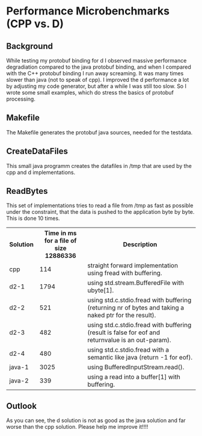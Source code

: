 Performance Microbenchmarks (CPP vs. D)
=======================================

Background
----------
While testing my protobuf binding for d I observed massive performance degradiation compared to the java protobuf binding, and
when I compared with the C++ protobuf binding I run away screaming. It was many times slower than java (not to speak of cpp).
I improved the d performance a lot by adjusting my code generator, but after a while I was still too slow.
So I wrote some small examples, which do stress the basics of protobuf processing.

Makefile
--------
The Makefile generates the protobuf java sources, needed for the testdata.

CreateDataFiles
---------------
This small java programm creates the datafiles in /tmp that are used by the cpp and d implementations.


ReadBytes
---------
This set of implementations tries to read a file from /tmp as fast as possible under the constraint, that
the data is pushed to the application byte by byte. This is done 10 times.

<table>
  <tr>
    <th>Solution</th>
    <th>Time in ms for a file of size 12886336</th>
    <th>Description</th>
  </tr>
  <tr><td>cpp</td><td>114</td><td>straight forward implementation using fread with buffering.</td></tr>
  <tr><td>d2-1</td><td>1794</td><td>using std.stream.BufferedFile with ubyte[1].</td></tr>
  <tr><td>d2-2</td><td>521</td><td>using std.c.stdio.fread with buffering (returning nr of bytes and taking a naked ptr for the result).</td></tr>
  <tr><td>d2-3</td><td>482</td><td>using std.c.stdio.fread with buffering (result is false for eof and returnvalue is an out-param).</td></tr>
  <tr><td>d2-4</td><td>480</td><td>using std.c.stdio.fread with a semantic like java (return -1 for eof).</td></tr>
  <tr><td>java-1</td><td>3025</td><td>using BufferedInputStream.read().</td></tr>
  <tr><td>java-2</td><td>339</td><td>using a read into a buffer[1] with buffering.</td></tr>
</table>

Outlook
-------
As you can see, the d solution is not as good as the java solution and far worse than the cpp solution. Please help me improve it!!!!
